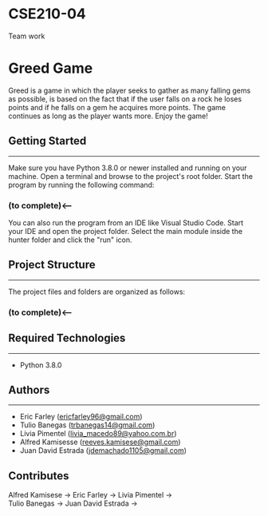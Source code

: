 # CSE210-04
Team work

# Greed Game
Greed is a game in which the player seeks to gather as many falling gems as possible, is based on the fact that if the user falls on a rock he loses points and if he falls on a gem he acquires more points. The game continues as long as the player wants more. Enjoy the game!

## Getting Started
---
Make sure you have Python 3.8.0 or newer installed and running on your machine. Open a terminal and browse to the project's root folder. Start the program by running the following command:

### (to complete)<--

You can also run the program from an IDE like Visual Studio Code. Start your IDE and open the project folder. Select the main module inside the hunter folder and click the "run" icon.

## Project Structure
---
The project files and folders are organized as follows:

### (to complete)<--


## Required Technologies
---
* Python 3.8.0

## Authors
---
* Eric Farley        (ericfarley96@gmail.com)
* Tulio Banegas      (trbanegas14@gmail.com)
* Livia Pimentel     (livia_macedo89@yahoo.com.br)
* Alfred Kamisesse   (reeves.kamisese@gmail.com)
* Juan David Estrada (jdemachado1105@gmail.com)

## Contributes
Alfred Kamisese ->
Eric Farley ->
Livia Pimentel ->  
Tulio Banegas -> 
Juan David Estrada -> 